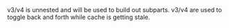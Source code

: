 v3/v4 is unnested and will be used to build out subparts.
v3/v4 are used to toggle back and forth while cache is getting stale.
